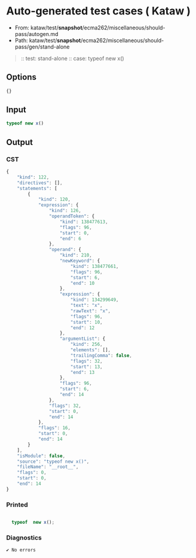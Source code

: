 # Auto-generated test cases ( Kataw )
- From: kataw/test/__snapshot__/ecma262/miscellaneous/should-pass/autogen.md
- Path: kataw/test/__snapshot__/ecma262/miscellaneous/should-pass/gen/stand-alone
> :: test: stand-alone
> :: case: typeof new x()
## Options

`````js
{}
`````
## Input

`````js
typeof new x()
`````
## Output

### CST

```javascript
{
    "kind": 122,
    "directives": [],
    "statements": [
        {
            "kind": 120,
            "expression": {
                "kind": 126,
                "operandToken": {
                    "kind": 138477613,
                    "flags": 96,
                    "start": 0,
                    "end": 6
                },
                "operand": {
                    "kind": 210,
                    "newKeyword": {
                        "kind": 138477661,
                        "flags": 96,
                        "start": 6,
                        "end": 10
                    },
                    "expression": {
                        "kind": 134299649,
                        "text": "x",
                        "rawText": "x",
                        "flags": 96,
                        "start": 10,
                        "end": 12
                    },
                    "argumentList": {
                        "kind": 256,
                        "elements": [],
                        "trailingComma": false,
                        "flags": 32,
                        "start": 13,
                        "end": 13
                    },
                    "flags": 96,
                    "start": 6,
                    "end": 14
                },
                "flags": 32,
                "start": 0,
                "end": 14
            },
            "flags": 16,
            "start": 0,
            "end": 14
        }
    ],
    "isModule": false,
    "source": "typeof new x()",
    "fileName": "__root__",
    "flags": 0,
    "start": 0,
    "end": 14
}
```

### Printed

```javascript

  typeof  new x();

```

### Diagnostics

```javascript
✔ No errors
```

